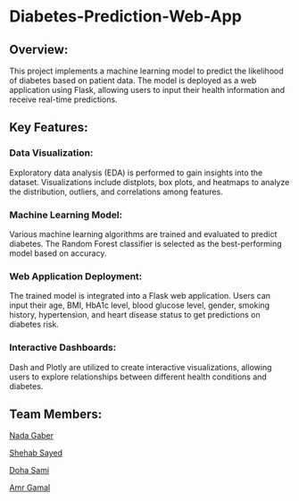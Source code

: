# Diabetes-Prediction-Web-App

## Overview:
This project implements a machine learning model to predict the likelihood of diabetes based on patient data. The model is deployed as a web application using Flask, allowing users to input their health information and receive real-time predictions.

## Key Features:
### Data Visualization: 
Exploratory data analysis (EDA) is performed to gain insights into the dataset. Visualizations include distplots, box plots, and heatmaps to analyze the distribution, outliers, and correlations among features.

### Machine Learning Model: 
Various machine learning algorithms are trained and evaluated to predict diabetes. The Random Forest classifier is selected as the best-performing model based on accuracy.

### Web Application Deployment:
The trained model is integrated into a Flask web application. Users can input their age, BMI, HbA1c level, blood glucose level, gender, smoking history, hypertension, and heart disease status to get predictions on diabetes risk.

### Interactive Dashboards:
Dash and Plotly are utilized to create interactive visualizations, allowing users to explore relationships between different health conditions and diabetes.

## Team Members:

[Nada Gaber](https://github.com/nadagaber)

[Shehab Sayed](https://github.com/shehabsayed)

[Doha Sami](https://github.com/dohasami)

[Amr Gamal](https://github.com/amrgamal99)

